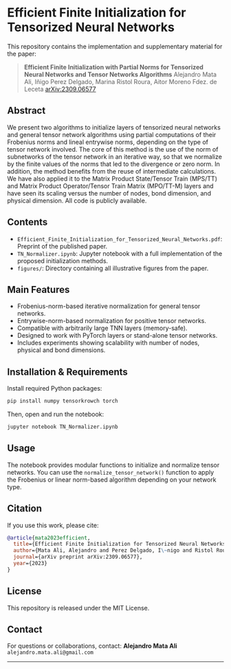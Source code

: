 # Efficient Finite Initialization for Tensorized Neural Networks

This repository contains the implementation and supplementary material for the paper:

> **Efficient Finite Initialization with Partial Norms for Tensorized Neural Networks and Tensor Networks Algorithms**
> Alejandro Mata Ali, Iñigo Perez Delgado, Marina Ristol Roura, Aitor Moreno Fdez. de Leceta
> [arXiv:2309.06577](https://arxiv.org/abs/2309.06577)

## Abstract

We present two algorithms to initialize layers of tensorized neural networks and general tensor network algorithms using partial computations of their Frobenius norms and lineal entrywise norms, depending on the type of tensor network involved. The core of this method is the use of the norm of subnetworks of the tensor network in an iterative way, so that we normalize by the finite values of the norms that led to the divergence or zero norm. In addition, the method benefits from the reuse of intermediate calculations. We have also applied it to the Matrix Product State/Tensor Train (MPS/TT) and Matrix Product Operator/Tensor Train Matrix (MPO/TT-M) layers and have seen its scaling versus the number of nodes, bond dimension, and physical dimension. All code is publicly available.

## Contents

* `Efficient_Finite_Initialization_for_Tensorized_Neural_Networks.pdf`: Preprint of the published paper.
* `TN_Normalizer.ipynb`: Jupyter notebook with a full implementation of the proposed initialization methods.
* `figures/`: Directory containing all illustrative figures from the paper.

## Main Features

* Frobenius-norm-based iterative normalization for general tensor networks.
* Entrywise-norm-based normalization for positive tensor networks.
* Compatible with arbitrarily large TNN layers (memory-safe).
* Designed to work with PyTorch layers or stand-alone tensor networks.
* Includes experiments showing scalability with number of nodes, physical and bond dimensions.

## Installation & Requirements

Install required Python packages:

```bash
pip install numpy tensorkrowch torch
```

Then, open and run the notebook:

```bash
jupyter notebook TN_Normalizer.ipynb
```

## Usage

The notebook provides modular functions to initialize and normalize tensor networks. You can use the `normalize_tensor_network()` function to apply the Frobenius or linear norm-based algorithm depending on your network type.

## Citation

If you use this work, please cite:

```bibtex
@article{mata2023efficient,
  title={Efficient Finite Initialization for Tensorized Neural Networks},
  author={Mata Ali, Alejandro and Perez Delgado, I\~nigo and Ristol Roura, Marina and Moreno Fdez. de Leceta, Aitor},
  journal={arXiv preprint arXiv:2309.06577},
  year={2023}
}
```

## License


This repository is released under the MIT License.

## Contact

For questions or collaborations, contact:
**Alejandro Mata Ali**
`alejandro.mata.ali@gmail.com`

---
